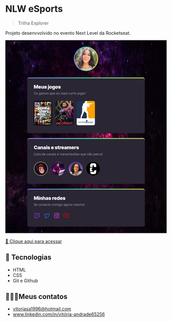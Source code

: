 # NLW eSports

>Trilha Explorer

Projeto desenvvolvido no evento Next Level da Rocketseat.

![preview](./.github/preview.png)

[🔗 Clique aqui para acessar](https://nlw-vewtoria.netlify.app)

## 🔧 Tecnologias
- HTML 
- CSS
- Git e Github


## 👩🏽‍💻Meus contatos
- vitoriasa1996@hotmail.com
- www.linkedin.com/in/vitória-andrade65256